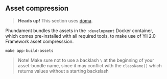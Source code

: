 Asset compression
-----------------

> **Heads up!** This section uses [doma](https://github.com/schmunk42/doma).

Phundament bundles the assets in the `:development` Docker container, which comes pre-installed with all required
tools, to make use of Yii 2.0 Framework asset compresssion.

    make app-build-assets
    
> Note! Make sure not to use a backlash `\` at the beginning of your asset-bundle name, since it may conflict with
> the `className()` which returns values without a starting backslash